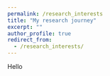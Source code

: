 ```yaml
---
permalink: /research_interests
title: "My research journey"
excerpt: ""
author_profile: true
redirect_from: 
  - /research_interests/
---
```


Hello

